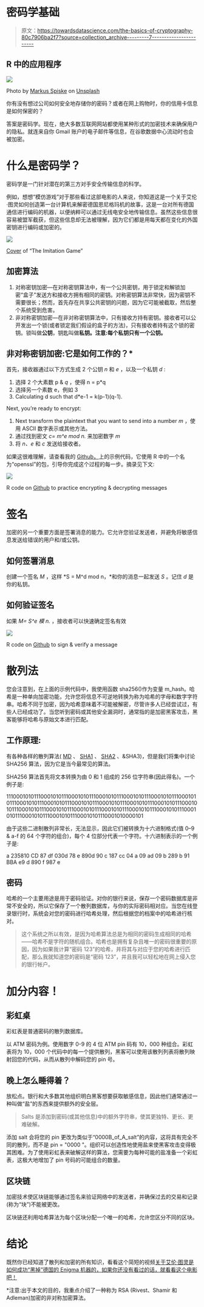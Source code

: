 # 密码学基础

> 原文：<https://towardsdatascience.com/the-basics-of-cryptography-80c7906ba2f7?source=collection_archive---------7----------------------->

## R 中的应用程序

![](img/67407e6470e0d47f18b3f1404785fe9d.png)

Photo by [Markus Spiske](https://unsplash.com/@markusspiske?utm_source=medium&utm_medium=referral) on [Unsplash](https://unsplash.com?utm_source=medium&utm_medium=referral)

你有没有想过公司如何安全地存储你的密码？或者在网上购物时，你的信用卡信息是如何保密的？

答案是密码学。现在，绝大多数互联网网站都使用某种形式的加密技术来确保用户的隐私。就连来自你 Gmail 账户的电子邮件等信息，在谷歌数据中心流动时也会被加密。

# 什么是密码学？

密码学是一门针对潜在的第三方对手安全传输信息的科学。

例如，想想“模仿游戏”对于那些看过这部电影的人来说，你知道这是一个关于艾伦·图灵如何创造第一台计算机来解密德国恩尼格玛机的故事，这是一台对所有德国通信进行编码的机器，以便纳粹可以通过无线电安全地传输信息。虽然这些信息很容易被盟军截获，但这些信息却无法被理解，因为它们都是用每天都在变化的外国密钥进行编码或加密的。

![](img/b77e1a1e2f56ec0a5b9e062b0a579a7c.png)

[Cover](https://www.google.com/search?q=the+imitation+game&client=firefox-b-1-ab&source=lnms&tbm=isch&sa=X&ved=0ahUKEwjsp9C_kZHgAhVG-lQKHXUECCoQ_AUIDygC&biw=1287&bih=853#imgrc=_YUEUN1ftWmQ4M:) of “The Imitation Game”

## 加密算法

1.  对称密钥加密—在对称密钥算法中，有一个公共密钥，用于锁定和解锁加密“盒子”发送方和接收方拥有相同的密钥。对称密钥算法非常快，因为密钥不需要很长；然而，首先存在共享公共密钥的问题，因为它可能被截取，然后整个系统受到危害。
2.  非对称密钥加密—在非对称密钥算法中，只有接收方持有密钥。接收者可以公开发出一个锁(或者锁定我们假设的盒子的方法)，只有接收者持有这个锁的密钥。锁叫做**公钥**，钥匙叫做**私钥。注意:每个私钥只有一个公钥。**

## 非对称密钥加密:它是如何工作的？*

首先，接收器通过以下方式生成 2 个公钥 *n* 和 *e* ，以及一个私钥 *d* :

1.  选择 2 个大素数 p & *q* ，使得 n = p*q
2.  选择另一个素数 e，例如 3
3.  Calculating d such that d*e-1 = k(p-1)(q-1).

Next, you’re ready to encrypt:

1.  Next transform the plaintext that you want to send into a number *m* ，使用 ASCII 数字表示或其他方法。
2.  通过找到密文 *c= m^e mod n.* 来加密数字 *m*
3.  将 *n、e* 和 *c* 发送给接收者。

如果这很难理解，请查看我的 [Github，](https://github.com/alysonb/FinTech/blob/master/HW2/HW2_BROWN_ALYSON.r)上的示例代码，它使用 R 中的一个名为“openssl”的包，引导你完成这个过程的每一步。摘录见下文:

![](img/427a7383ae06efe6456296967810f905.png)

R code on [Github](https://github.com/alysonb/FinTech/blob/master/HW2/HW2_BROWN_ALYSON.r) to practice encrypting & decrypting messages

# 签名

加密的另一个重要方面是签署消息的能力。它允许您验证发送者，并避免将敏感信息发送给错误的用户和/或公钥。

## 如何签署消息

创建一个签名 *M* ，这样 *S = M^d mod n，*和你的消息一起发送 *S* 。记住 *d* 是你的私钥。

## 如何验证签名

如果 *M= S^e 模 n.* ，接收者可以快速确定签名有效

![](img/3c95c95bccf2658f83ea9ae6f01a47fd.png)

R code on [Github](https://github.com/alysonb/FinTech/blob/master/HW2/HW2_BROWN_ALYSON.r) to sign & verify a message

# 散列法

您会注意到，在上面的示例代码中，我使用函数 sha256()作为变量 m_hash。哈希是一种单向加密功能，允许您将信息不可逆地转换为称为哈希的字母和数字字符串。哈希不同于加密，因为哈希意味着不可能被解密，尽管许多人已经尝试过，有些人已经成功了。当您听到密码或其他安全漏洞时，通常指的是加密黑客攻击，黑客能够将哈希与原始文本进行匹配。

## 工作原理:

有各种各样的散列算法( [MD](https://tools.ietf.org/html/rfc1321) 、 [SHA1](https://tools.ietf.org/html/rfc3174) 、 [SHA2](https://www.thesslstore.com/blog/difference-sha-1-sha-2-sha-256-hash-algorithms/) 、&SHA3)，但是我们将集中讨论 SHA256 算法，因为它是当今最常见的算法。

SHA256 算法首先将文本转换为由 0 和 1 组成的 256 位字符串(因此得名)。一个例子是:

1110001010111000101011100010101110001010111000101011100010101110001010111000101011100010101110001010111000101011100010101110001010111000101011100010101110001010111000101011100010101110001010111000101011100010101110001010111000101011100010101110001010000101

由于这些二进制散列非常长，无法显示，因此它们被转换为十六进制格式(值 0–9 & a-f 的 64 个字符的组合)，每个 4 位部分代表一个字符。十六进制表示的一个例子是:

a 235810 CD 87 df 030d 78 e 890d 90 c 187 cc 04 a 09 ad 09 b 289 b 91 BBA e9 d 890 f 987 e

## 密码

哈希的一个主要用途是用于密码验证。对你的银行来说，保存一个密码数据库是非常不安全的，所以它保存了一个散列数据库，与你的实际密码相对应。当您在线登录银行时，系统会对您的密码进行哈希处理，然后根据您的档案中的哈希进行核对。

> 这个系统之所以有效，是因为哈希算法总是为相同的密码生成相同的哈希——哈希不是字符的随机组合。哈希也是拥有复杂且唯一的密码很重要的原因，因为如果我计算“密码 123”的哈希，并将其与对应于您的哈希进行匹配，那么我就知道您的密码是“密码 123”，并且我可以轻松地在网上侵入您的银行帐户。

# 加分内容！

## 彩虹桌

彩虹表是普通密码的散列数据库。

以 ATM 密码为例。使用数字 0-9 的 4 位 ATM pin 码有 10，000 种组合。彩虹表将为 10，000 个代码中的每一个提供散列，黑客可以使用该散列列表将散列映射回您的代码，从而从散列中解码您的 pin 号。

## 晚上怎么睡得着？

放松点。银行和大多数其他组织明白黑客想要获取敏感信息，因此他们通常通过一种叫做“盐”的东西来提供额外的安全层。

> Salts 是添加到密码(或其他信息)中的额外字符串，使其更独特、更长、更难破解。

添加 salt 会将您的 pin 更改为类似于“0000B_of_A_salt”的内容，这将具有完全不同的散列，而不是 pin = "0000 "。组织可以创造性地使用盐来使黑客攻击变得极其困难。为了使用彩虹表来破解这样的算法，您需要为每种可能的盐准备一个彩虹表，这极大地增加了 pin 号码的可能组合的数量。

## 区块链

加密技术使区块链能够通过签名来验证网络中的发送者，并确保过去的交易和记录(称为“块”)不能被更改。

区块链还利用哈希算法为每个区块分配一个唯一的哈希，允许您区分不同的区块。

# 结论

既然你已经知道了散列和加密的所有知识，看看这个简短的视频[关于艾伦·图灵是如何成功“黑掉”德国的 Enigma 机器的，如果你还没有看过的话，就看看这个电影吧！](https://www.youtube.com/watch?v=V4V2bpZlqx8)

*注意:出于本文的目的，我重点介绍了一种称为 RSA (Rivest、Shamir 和 Adleman)加密的非对称加密算法。